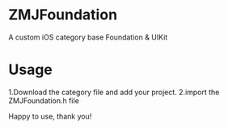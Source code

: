# ZMJFoundation
A custom iOS category base Foundation &amp; UIKit
# Usage
1.Download the category file and add your project.
2.import the ZMJFoundation.h file

Happy to use, thank you!
